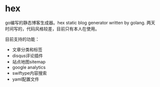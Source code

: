 # hex
go编写的静态博客生成器。hex static blog generator written by golang.
两天时间写的，代码风格较差，目前只有本人在使用。

目前支持的功能：

* 文章分类和标签
* disqus评论插件
* 站点地图sitemap
* google analytics
* swiftype内容搜索
* yaml配置文件
